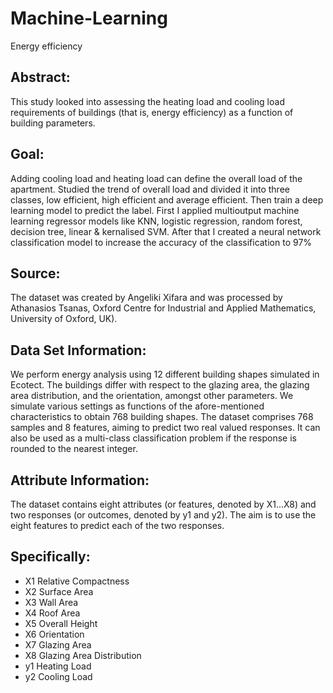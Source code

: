 # Machine-Learning

Energy efficiency

## Abstract: 
This study looked into assessing the heating load and cooling load requirements of buildings (that is, energy efficiency) as a function of building parameters.

## Goal: 
Adding cooling load and heating load can define the overall load of the apartment. Studied the trend of overall load and divided it into three classes, low efficient, high efficient and average efficient. Then train a deep learning model to predict the label. First I applied multioutput machine learning regressor models like KNN, logistic regression, random forest, decision tree, linear & kernalised SVM. After that I created a neural network classification model to increase the accuracy of the classification to 97%

## Source:
The dataset was created by Angeliki Xifara and was processed by Athanasios Tsanas, Oxford Centre for Industrial and Applied Mathematics, University of Oxford, UK).

## Data Set Information:
We perform energy analysis using 12 different building shapes simulated in Ecotect. The buildings differ with respect to the glazing area, the glazing area distribution, and the orientation, amongst other parameters. We simulate various settings as functions of the afore-mentioned characteristics to obtain 768 building shapes. The dataset comprises 768 samples and 8 features, aiming to predict two real valued responses. It can also be used as a multi-class classification problem if the response is rounded to the nearest integer.

## Attribute Information:
The dataset contains eight attributes (or features, denoted by X1...X8) and two responses (or outcomes, denoted by y1 and y2). The aim is to use the eight features to predict each of the two responses. 

## Specifically: 
-	X1	Relative Compactness 
-	X2	Surface Area 
-	X3	Wall Area 
-	X4	Roof Area 
-	X5	Overall Height 
-	X6	Orientation 
-	X7	Glazing Area 
-	X8	Glazing Area Distribution 
-	y1	Heating Load 
-	y2	Cooling Load

